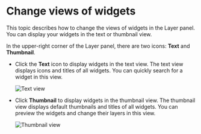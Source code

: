 # Change views of widgets

This topic describes how to change the views of widgets in the Layer panel. You can display your widgets in the text or thumbnail view.

In the upper-right corner of the Layer panel, there are two icons: **Text** and **Thumbnail**.

-   Click the **Text** icon to display widgets in the text view. The text view displays icons and titles of all widgets. You can quickly search for a widget in this view.

    ![Text view](https://static-aliyun-doc.oss-accelerate.aliyuncs.com/assets/img/en-US/6928557851/p9223.png)

-   Click **Thumbnail** to display widgets in the thumbnail view. The thumbnail view displays default thumbnails and titles of all widgets. You can preview the widgets and change their layers in this view.

    ![Thumbnail view](https://static-aliyun-doc.oss-accelerate.aliyuncs.com/assets/img/en-US/6928557851/p9222.png)


